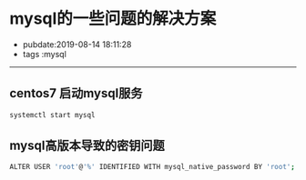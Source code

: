 # mysql的一些问题的解决方案

- pubdate:2019-08-14 18:11:28
- tags :mysql

------

## centos7 启动mysql服务

```bash
systemctl start mysql

```

## mysql高版本导致的密钥问题

```bash
ALTER USER 'root'@'%' IDENTIFIED WITH mysql_native_password BY 'root';
```

